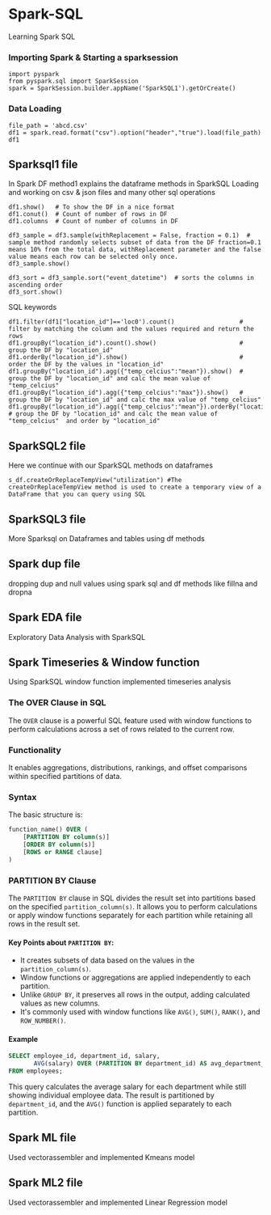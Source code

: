 # Spark-SQL
Learning Spark SQL
### Importing Spark & Starting a sparksession
```
import pyspark
from pyspark.sql import SparkSession
spark = SparkSession.builder.appName('SparkSQL1').getOrCreate()
```
### Data Loading
```
file_path = 'abcd.csv'
df1 = spark.read.format("csv").option("header","true").load(file_path)
df1
```
## Sparksql1 file
In Spark DF method1 explains the dataframe methods in SparkSQL
Loading and working on csv & json files and many other sql operations
```
df1.show()   # To show the DF in a nice format 
df1.conut()  # Count of number of rows in DF
df1.columns  # Count of number of columns in DF

df3_sample = df3.sample(withReplacement = False, fraction = 0.1)  # sample method randomly selects subset of data from the DF fraction=0.1 means 10% from the total data, withReplacement parameter and the false value means each row can be selected only once.
df3_sample.show()

df3_sort = df3_sample.sort("event_datetime")  # sorts the columns in ascending order
df3_sort.show()
```
SQL keywords
```
df1.filter(df1["location_id"]=='loc0').count()                  # filter by matching the column and the values required and return the rows
df1.groupBy("location_id").count().show()                       # group the DF by "location_id"
df1.orderBy("location_id").show()                               # order the DF by the values in "location_id"
df1.groupBy("location_id").agg({"temp_celcius":"mean"}).show()  # group the DF by "location_id" and calc the mean value of "temp_celcius"
df1.groupBy("location_id").agg({"temp_celcius":"max"}).show()   # group the DF by "location_id" and calc the max value of "temp_celcius"
df1.groupBy("location_id").agg({"temp_celcius":"mean"}).orderBy("location_id").show()  # group the DF by "location_id" and calc the mean value of "temp_celcius"  and order by "location_id"
```

## SparkSQL2 file
Here we continue with our SparkSQL methods on dataframes

```
s_df.createOrReplaceTempView("utilization") #The createOrReplaceTempView method is used to create a temporary view of a DataFrame that you can query using SQL
```

## SparkSQL3 file
More Sparksql on Dataframes and tables using df methods

## Spark dup file 
dropping dup and null values using spark sql and df methods like fillna and dropna

## Spark EDA file
Exploratory Data Analysis with SparkSQL

## Spark Timeseries & Window function
Using SparkSQL window function implemented timeseries analysis 

### The OVER Clause in SQL

The `OVER` clause is a powerful SQL feature used with window functions to perform calculations across a set of rows related to the current row.

### Functionality
It enables aggregations, distributions, rankings, and offset comparisons within specified partitions of data.

### Syntax
The basic structure is:

```sql
function_name() OVER (
    [PARTITION BY column(s)]
    [ORDER BY column(s)]
    [ROWS or RANGE clause]
)
```

### PARTITION BY Clause
The `PARTITION BY` clause in SQL divides the result set into partitions based on the specified `partition_column(s)`. It allows you to perform calculations or apply window functions separately for each partition while retaining all rows in the result set.

#### Key Points about `PARTITION BY`:
- It creates subsets of data based on the values in the `partition_column(s)`.
- Window functions or aggregations are applied independently to each partition.
- Unlike `GROUP BY`, it preserves all rows in the output, adding calculated values as new columns.
- It's commonly used with window functions like `AVG()`, `SUM()`, `RANK()`, and `ROW_NUMBER()`.

#### Example
```sql
SELECT employee_id, department_id, salary,
       AVG(salary) OVER (PARTITION BY department_id) AS avg_department_salary
FROM employees;
```

This query calculates the average salary for each department while still showing individual employee data. The result is partitioned by `department_id`, and the `AVG()` function is applied separately to each partition.


## Spark ML file
Used vectorassembler and implemented Kmeans model

## Spark ML2 file
Used vectorassembler and implemented Linear Regression model
